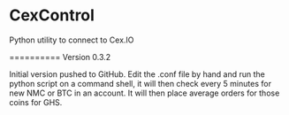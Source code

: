 CexControl
==========

Python utility to connect to Cex.IO

==========
Version 0.3.2

Initial version pushed to GitHub.
Edit the .conf file by hand and run the python script on a command shell, it will then check every 5 minutes for new NMC or BTC in an account. It will then place average orders for those coins for GHS.
